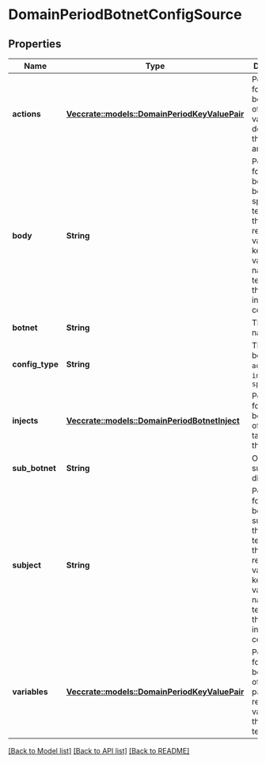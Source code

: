 # DomainPeriodBotnetConfigSource

## Properties

Name | Type | Description | Notes
------------ | ------------- | ------------- | -------------
**actions** | [**Vec<crate::models::DomainPeriodKeyValuePair>**](domain.KeyValuePair.md) | Populated for action botnets. List of action key value pairs, defined as the action and its type |
**body** | **String** | Populated for spam botnets. The body of the spam template. If this contains replaceable variables, keep the variable names in the template as they appear in the raw config |
**botnet** | **String** | The botnet's name |
**config_type** | **String** | The type of botnet: `action`, `inject`, or `spam` |
**injects** | [**Vec<crate::models::DomainPeriodBotnetInject>**](domain.BotnetInject.md) | Populated for inject botnets. List of inject targets and their data |
**sub_botnet** | **String** | Optional sub-botnet differentiator |
**subject** | **String** | Populated for spam botnets. The subject of the spam template. If this contains replaceable variables, keep the variable names in the template as they appear in the raw config |
**variables** | [**Vec<crate::models::DomainPeriodKeyValuePair>**](domain.KeyValuePair.md) | Populated for spam botnets. List of key value pairs for any replaceable variables in the spam template |

[[Back to Model list]](./README.md#documentation-for-models) [[Back to API list]](./README.md#documentation-for-api-endpoints) [[Back to README]](../README.md)
